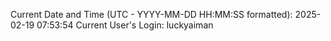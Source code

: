 Current Date and Time (UTC - YYYY-MM-DD HH:MM:SS formatted): 2025-02-19 07:53:54
Current User's Login: luckyaiman
